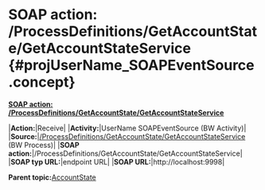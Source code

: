 # SOAP action: /ProcessDefinitions/GetAccountState/GetAccountStateService {#projUserName_SOAPEventSource .concept}

**[SOAP action: /ProcessDefinitions/GetAccountState/GetAccountStateService](../msgs/dest_Id91.md)**

|**Action:**|Receive|
|**Activity:**|UserName SOAPEventSource \(BW Activity\)|
|**Source:**|[/ProcessDefinitions/GetAccountState/GetAccountStateService](../../../projects/AccountState/ProcessDefinitions/GetAccountState/GetAccountStateService.process.md) \(BW Process\)|
|**SOAP action:**|/ProcessDefinitions/GetAccountState/GetAccountStateService|
|**SOAP typ URL:**|endpoint URL|
|**SOAP URL:**|http://localhost:9998|

**Parent topic:**[AccountState](../../../../../../modules/demo_Enterprise/dita/crossref/dest/projs/AccountState.md)

